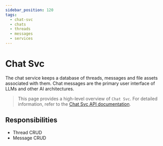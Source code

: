 ```yaml
---
sidebar_position: 120
tags:
  - chat-svc
  - chats
  - threads
  - messages
  - services
---
```


# Chat Svc

The chat service keeps a database of threads, messages and file assets associated with them. Chat messages are the primary user interface of LLMs and other AI architectures.

> This page provides a high-level overview of `Chat Svc`. For detailed information, refer to the [Chat Svc API documentation](/docs/1backend/add-message).

## Responsibilities

- Thread CRUD
- Message CRUD

